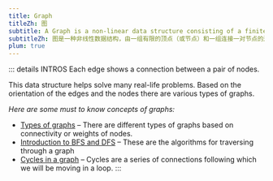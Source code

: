 ```yaml
---
title: Graph
titleZh: 图
subtitle: A Graph is a non-linear data structure consisting of a finite set of vertices(or nodes) and a set of edges that connect a pair of nodes.
subtitleZh: 图是一种非线性数据结构，由一组有限的顶点（或节点）和一组连接一对节点的边组成。
plum: true
---
```


<SubNav module="structures" />

::: details INTROS
Each edge shows a connection between a pair of nodes.

This data structure helps solve many real-life problems. Based on the orientation of the edges and the nodes there are various types of graphs.

*Here are some must to know concepts of graphs:*

* [Types of graphs]() – There are different types of graphs based on connectivity or weights of nodes.
* [Introduction to BFS and DFS]() – These are the algorithms for traversing through a graph
* [Cycles in a graph]() – Cycles are a series of connections following which we will be moving in a loop.
:::

<ListQuestions module="structures" tag="graph" />
